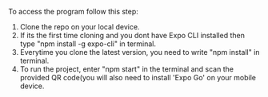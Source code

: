 To access the program follow this step:
1. Clone the repo on your local device.
2. If its the first time cloning and you dont have Expo CLI installed then type "npm install -g expo-cli" in terminal.
3. Everytime you clone the latest version, you need to write "npm install" in terminal.
4. To run the project, enter "npm start" in the terminal and scan the provided QR code(you will also need to install 'Expo Go' on your mobile device.
